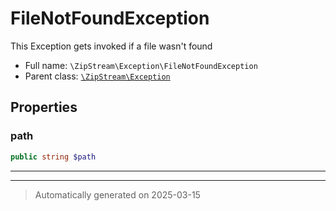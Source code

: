 
# FileNotFoundException

This Exception gets invoked if a file wasn't found



* Full name: `\ZipStream\Exception\FileNotFoundException`
* Parent class: [`\ZipStream\Exception`](../Exception.md)



## Properties


### path



```php
public string $path
```






***



***
> Automatically generated on 2025-03-15
